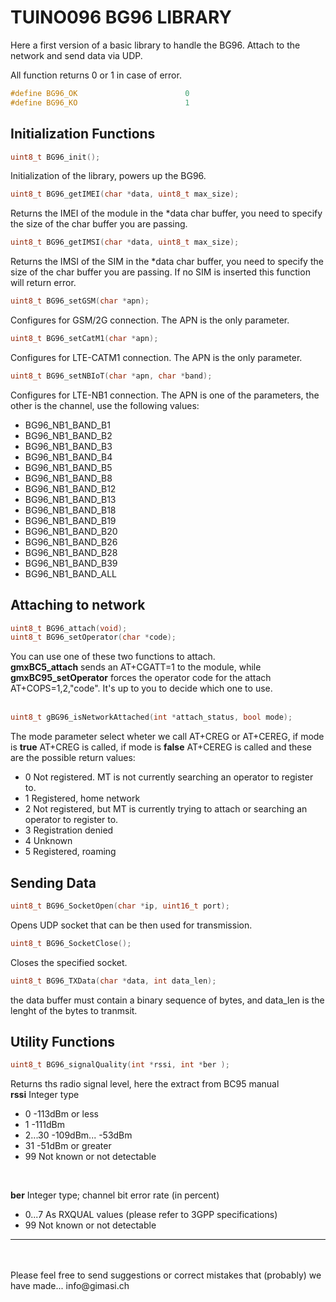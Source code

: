 # TUINO096 BG96 LIBRARY
Here a first version of a basic library to handle the BG96. Attach to the network and send data via UDP.<br/>


All function returns 0 or 1 in case of error.
```c
#define BG96_OK                        0 
#define BG96_KO                        1

```

## Initialization Functions
```c
uint8_t BG96_init();
```
Initialization of the library, powers up the BG96.

```c
uint8_t BG96_getIMEI(char *data, uint8_t max_size);
```
Returns the IMEI of the module in the *data char buffer, you need to specify the size of the char buffer you are passing.

```c
uint8_t BG96_getIMSI(char *data, uint8_t max_size);
```
Returns the IMSI of the SIM in the *data char buffer, you need to specify the size of the char buffer you are passing. If no SIM is inserted this function will return error.


```c
uint8_t BG96_setGSM(char *apn);
```
Configures for GSM/2G connection. The APN is the only parameter.<br/>

```c
uint8_t BG96_setCatM1(char *apn);
```
Configures for LTE-CATM1 connection. The APN is the only parameter.<br/>

```c
uint8_t BG96_setNBIoT(char *apn, char *band);
```
Configures for LTE-NB1 connection. The APN is one of the parameters, the other is the channel, use the following values:<br/>

* BG96_NB1_BAND_B1                
* BG96_NB1_BAND_B2                
* BG96_NB1_BAND_B3                
* BG96_NB1_BAND_B4                
* BG96_NB1_BAND_B5                
* BG96_NB1_BAND_B8                
* BG96_NB1_BAND_B12               
* BG96_NB1_BAND_B13               
* BG96_NB1_BAND_B18               
* BG96_NB1_BAND_B19               
* BG96_NB1_BAND_B20               
* BG96_NB1_BAND_B26               
* BG96_NB1_BAND_B28               
* BG96_NB1_BAND_B39               
* BG96_NB1_BAND_ALL               


## Attaching to network

```c
uint8_t BG96_attach(void);
uint8_t BG96_setOperator(char *code);
```

You can use one of these two functions to attach.<br/>
<b>gmxBC5_attach</b> sends an AT+CGATT=1 to the module, while <b>gmxBC95_setOperator</b> forces the operator code for the attach AT+COPS=1,2,"code". It's up to you to decide which one to use. <br/>
<br/>

```c
uint8_t gBG96_isNetworkAttached(int *attach_status, bool mode);
```
The mode parameter select wheter we call AT+CREG or AT+CEREG, if mode is <b>true</b> AT+CREG is called, if mode is <b>false</b> AT+CEREG is called and these are the possible return values:

* 0 Not registered. MT is not currently searching an operator to register to.
* 1 Registered, home network
* 2 Not registered, but MT is currently trying to attach or searching an operator to register to.
* 3 Registration denied
* 4 Unknown
* 5 Registered, roaming


## Sending  Data

```c
uint8_t BG96_SocketOpen(char *ip, uint16_t port);
```
Opens UDP socket that can be then used for transmission. 

```c
uint8_t BG96_SocketClose();
```
Closes the specified socket.

```c
uint8_t BG96_TXData(char *data, int data_len);
```
the data buffer must contain a binary sequence of bytes, and data_len is the lenght of the bytes to tranmsit.


## Utility Functions

```c
uint8_t BG96_signalQuality(int *rssi, int *ber );
```
Returns ths radio signal level, here the extract from BC95 manual<br/>
<b>rssi</b>  Integer type<br/>
* 0 -113dBm or less
* 1 -111dBm
* 2...30 -109dBm... -53dBm
* 31 -51dBm or greater
* 99 Not known or not detectable
<br/>

<b>ber</b> Integer type; channel bit error rate (in percent)<br/>
* 0...7 As RXQUAL values (please refer to 3GPP specifications)
* 99 Not known or not detectable

<hr>

<br/>
<br/>
Please feel free to send suggestions or correct mistakes that (probably) we have made...  info@gimasi.ch

